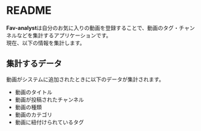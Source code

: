 # README

**Fav-analyst**は自分のお気に入りの動画を登録することで、動画のタグ・チャンネルなどを集計するアプリケーションです。\
現在、以下の情報を集計します。

## 集計するデータ

動画がシステムに追加されたときに以下のデータが集計されます。

- 動画のタイトル
- 動画が投稿されたチャンネル
- 動画の種類
- 動画のカテゴリ
- 動画に紐付けられているタグ
